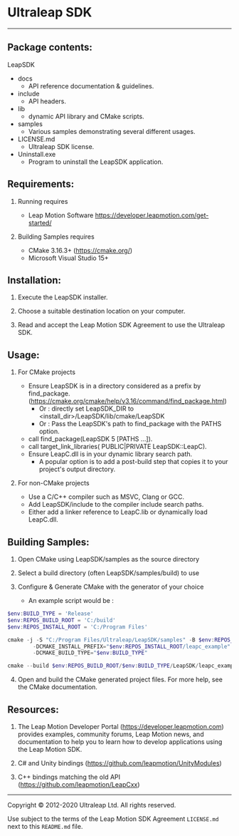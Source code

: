 # Ultraleap SDK

--------------------------------------------------------------------------------

## Package contents:

LeapSDK
- docs
	* API reference documentation & guidelines.
- include
	* API headers.
- lib
	* dynamic API library and CMake scripts.
- samples
	* Various samples demonstrating several different usages.
- LICENSE.md
	* Ultraleap SDK license.
- Uninstall.exe
	* Program to uninstall the LeapSDK application.

## Requirements:

1. Running requires
    * Leap Motion Software https://developer.leapmotion.com/get-started/

2. Building Samples requires
    * CMake 3.16.3+ (https://cmake.org/)
    * Microsoft Visual Studio 15+

## Installation:

1. Execute the LeapSDK installer.

2. Choose a suitable destination location on your computer.

3. Read and accept the Leap Motion SDK Agreement to use the Ultraleap SDK.

## Usage:

1. For CMake projects
    * Ensure LeapSDK is in a directory considered as a prefix by find_package.
        (https://cmake.org/cmake/help/v3.16/command/find_package.html)
        * Or : directly set LeapSDK_DIR to <install_dir>/LeapSDK/lib/cmake/LeapSDK
        * Or : Pass the LeapSDK's path to find_package with the PATHS option.
    * call find_package(LeapSDK 5 [PATHS ...]).
    * call target_link_libraries(<your project> PUBLIC|PRIVATE LeapSDK::LeapC).
    * Ensure LeapC.dll is in your dynamic library search path.
        * A popular option is to add a post-build step that copies it to your project's output directory.

2. For non-CMake projects
    * Use a C/C++ compiler such as MSVC, Clang or GCC.
    * Add LeapSDK/include to the compiler include search paths.
    * Either add a linker reference to LeapC.lib or dynamically load LeapC.dll.

## Building Samples:

1. Open CMake using LeapSDK/samples as the source directory

2. Select a build directory (often LeapSDK/samples/build) to use

3. Configure & Generate CMake with the generator of your choice
    * An example script would be :
```powershell
$env:BUILD_TYPE = 'Release'
$env:REPOS_BUILD_ROOT = 'C:/build'
$env:REPOS_INSTALL_ROOT = 'C:/Program Files'

cmake -j -S "C:/Program Files/Ultraleap/LeapSDK/samples" -B $env:REPOS_BUILD_ROOT/$env:BUILD_TYPE/LeapSDK/leapc_example `
		-DCMAKE_INSTALL_PREFIX="$env:REPOS_INSTALL_ROOT/leapc_example" `
		-DCMAKE_BUILD_TYPE="$env:BUILD_TYPE"

cmake --build $env:REPOS_BUILD_ROOT/$env:BUILD_TYPE/LeapSDK/leapc_example -j --config $env:BUILD_TYPE
```

4. Open and build the CMake generated project files. For more help, see the CMake documentation.

## Resources:

1. The Leap Motion Developer Portal (https://developer.leapmotion.com)
     provides examples, community forums, Leap Motion news, and documentation
     to help you to learn how to develop applications using the Leap Motion
     SDK.

2. C# and Unity bindings (https://github.com/leapmotion/UnityModules)

3. C++ bindings matching the old API (https://github.com/leapmotion/LeapCxx)

--------------------------------------------------------------------------------

Copyright © 2012-2020 Ultraleap Ltd. All rights reserved.

Use subject to the terms of the Leap Motion SDK Agreement `LICENSE.md` next to this `README.md` file.
